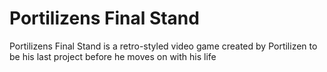 # Portilizens Final Stand
Portilizens Final Stand is a retro-styled video game created by Portilizen to be his last project before he moves on with his life